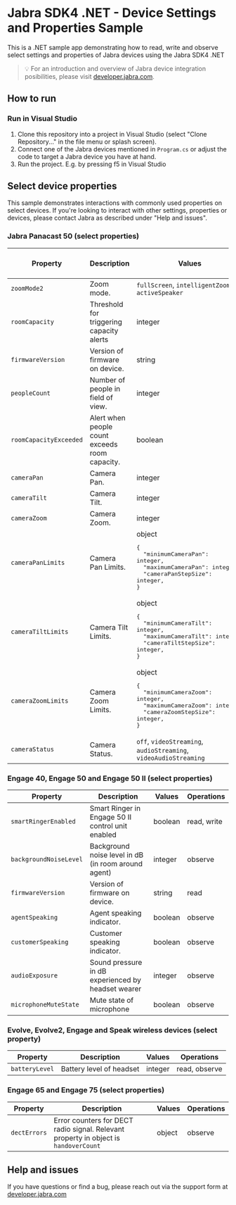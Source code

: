 # Jabra SDK4 .NET - Device Settings and Properties Sample

This is a .NET sample app demonstrating how to read, write and observe select settings and properties of Jabra devices using the Jabra SDK4 .NET

> 💡 For an introduction and overview of Jabra device integration posibilities, please visit [developer.jabra.com](https://developer.jabra.com).

## How to run

### Run in Visual Studio

1. Clone this repository into a project in Visual Studio (select "Clone Repository..." in the file menu or splash screen).
1. Connect one of the Jabra devices mentioned in `Program.cs` or adjust the code to target a Jabra device you have at hand.
1. Run the project. E.g. by pressing f5 in Visual Studio

## Select device properties

This sample demonstrates interactions with commonly used properties on select devices. If you're looking to interact with other settings, properties or devices, please contact Jabra as described under "Help and issues".

### Jabra Panacast 50 (select properties)

| Property               | Description                                    | Values															| Operations    | Triggers device reboot |
| ---------------------- | ---------------------------------------------- | ----------------------------------------------------------------| ------------- | ---------------------- |
| `zoomMode2`            | Zoom mode.                                     | `fullScreen`, `intelligentZoom`, <br>`activeSpeaker`				| read, write   | no                     |
| `roomCapacity`         | Threshold for triggering capacity alerts       | integer															| read, write   | no                     |
| `firmwareVersion`      | Version of firmware on device.                 | string															| read          | no                     |
| `peopleCount`          | Number of people in field of view.             | integer															| read, observe | no                     |
| `roomCapacityExceeded` | Alert when people count exceeds <br>room capacity. | boolean															| observe       | no                     |
| `cameraPan`            | Camera Pan.                                    | integer															| read,write    | no                     |
| `cameraTilt`           | Camera Tilt.                                   | integer															| read, write   | no                     |
| `cameraZoom`           | Camera Zoom.                                   | integer															| read, write   | no                     |
| `cameraPanLimits`      | Camera Pan Limits.                             | object <br><pre>{<br>&nbsp;&nbsp;"minimumCameraPan": integer,<br>&nbsp;&nbsp;"maximumCameraPan": integer,<br>&nbsp;&nbsp;"cameraPanStepSize": integer,<br>}</pre>	  | read			| no                     |
| `cameraTiltLimits`     | Camera Tilt Limits.                            | object <br><pre>{<br>&nbsp;&nbsp;"minimumCameraTilt": integer,<br>&nbsp;&nbsp;"maximumCameraTilt": integer,<br>&nbsp;&nbsp;"cameraTiltStepSize": integer,<br>}</pre>  | read			| no                     |
| `cameraZoomLimits`     | Camera Zoom Limits.                            | object <br><pre>{<br>&nbsp;&nbsp;"minimumCameraZoom": integer,<br>&nbsp;&nbsp;"maximumCameraZoom": integer,<br>&nbsp;&nbsp;"cameraZoomStepSize": integer,<br>}</pre>  | read			| no                     |
| `cameraStatus`         | Camera Status.                                 | `off`, `videoStreaming`, `audioStreaming`, <br>`videoAudioStreaming`| read, observe | no                     |

### Engage 40, Engage 50 and Engage 50 II (select properties)

| Property				 | Description                                         | Values  | Operations  |
| ---------------------- | --------------------------------------------------- | ------- | ----------- |
| `smartRingerEnabled`   | Smart Ringer in Engage 50 II control unit enabled   | boolean | read, write |
| `backgroundNoiseLevel` | Background noise level in dB (in room around agent) | integer | observe     |
| `firmwareVersion`	     | Version of firmware on device.                      | string  | read        |
| `agentSpeaking`        | Agent speaking indicator.                           | boolean | observe     |
| `customerSpeaking`     | Customer speaking indicator.                        | boolean | observe     |
| `audioExposure`        | Sound pressure in dB experienced by headset wearer  | integer | observe     |
| `microphoneMuteState`  | Mute state of microphone							   | boolean | observe     |

### Evolve, Evolve2, Engage and Speak wireless devices (select property)

| Property				 | Description                                         | Values  | Operations    |
| ---------------------- | --------------------------------------------------- | ------- | ------------- |
| `batteryLevel`         | Battery level of headset							   | integer | read, observe |

### Engage 65 and Engage 75 (select properties)

| Property				 | Description																			 | Values | Operations |
| ---------------------- | ------------------------------------------------------------------------------------- | ------ | ---------- |
| `dectErrors`           | Error counters for DECT radio signal. Relevant property in object is `handoverCount`  | object | observe    |

## Help and issues

If you have questions or find a bug, please reach out via the support form at [developer.jabra.com](https://developer.jabra.com)

